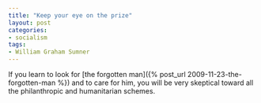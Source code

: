 ```yaml
---
title: "Keep your eye on the prize"
layout: post
categories:
- socialism
tags:
- William Graham Sumner
---
```


If you learn to look for [the forgotten man]({% post_url 2009-11-23-the-forgotten-man %}) and to care for him, you will be very skeptical toward all the philanthropic and humanitarian schemes.
